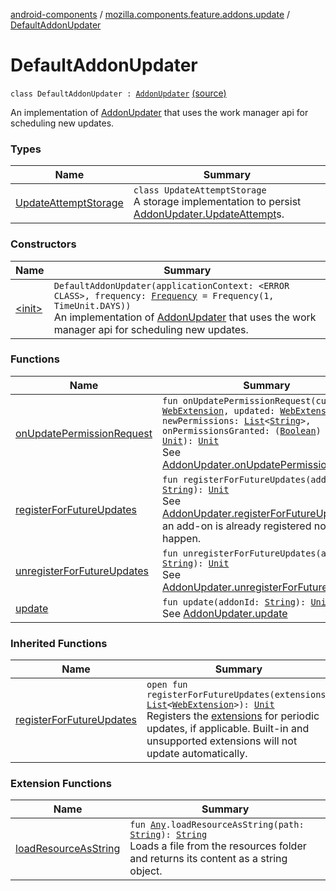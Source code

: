 [android-components](../../index.md) / [mozilla.components.feature.addons.update](../index.md) / [DefaultAddonUpdater](./index.md)

# DefaultAddonUpdater

`class DefaultAddonUpdater : `[`AddonUpdater`](../-addon-updater/index.md) [(source)](https://github.com/mozilla-mobile/android-components/blob/master/components/feature/addons/src/main/java/mozilla/components/feature/addons/update/AddonUpdater.kt#L152)

An implementation of [AddonUpdater](../-addon-updater/index.md) that uses the work manager api for scheduling new updates.

### Types

| Name | Summary |
|---|---|
| [UpdateAttemptStorage](-update-attempt-storage/index.md) | `class UpdateAttemptStorage`<br>A storage implementation to persist [AddonUpdater.UpdateAttempt](../-addon-updater/-update-attempt/index.md)s. |

### Constructors

| Name | Summary |
|---|---|
| [&lt;init&gt;](-init-.md) | `DefaultAddonUpdater(applicationContext: <ERROR CLASS>, frequency: `[`Frequency`](../-addon-updater/-frequency/index.md)` = Frequency(1, TimeUnit.DAYS))`<br>An implementation of [AddonUpdater](../-addon-updater/index.md) that uses the work manager api for scheduling new updates. |

### Functions

| Name | Summary |
|---|---|
| [onUpdatePermissionRequest](on-update-permission-request.md) | `fun onUpdatePermissionRequest(current: `[`WebExtension`](../../mozilla.components.concept.engine.webextension/-web-extension/index.md)`, updated: `[`WebExtension`](../../mozilla.components.concept.engine.webextension/-web-extension/index.md)`, newPermissions: `[`List`](https://kotlinlang.org/api/latest/jvm/stdlib/kotlin.collections/-list/index.html)`<`[`String`](https://kotlinlang.org/api/latest/jvm/stdlib/kotlin/-string/index.html)`>, onPermissionsGranted: (`[`Boolean`](https://kotlinlang.org/api/latest/jvm/stdlib/kotlin/-boolean/index.html)`) -> `[`Unit`](https://kotlinlang.org/api/latest/jvm/stdlib/kotlin/-unit/index.html)`): `[`Unit`](https://kotlinlang.org/api/latest/jvm/stdlib/kotlin/-unit/index.html)<br>See [AddonUpdater.onUpdatePermissionRequest](../-addon-updater/on-update-permission-request.md) |
| [registerForFutureUpdates](register-for-future-updates.md) | `fun registerForFutureUpdates(addonId: `[`String`](https://kotlinlang.org/api/latest/jvm/stdlib/kotlin/-string/index.html)`): `[`Unit`](https://kotlinlang.org/api/latest/jvm/stdlib/kotlin/-unit/index.html)<br>See [AddonUpdater.registerForFutureUpdates](../-addon-updater/register-for-future-updates.md). If an add-on is already registered nothing will happen. |
| [unregisterForFutureUpdates](unregister-for-future-updates.md) | `fun unregisterForFutureUpdates(addonId: `[`String`](https://kotlinlang.org/api/latest/jvm/stdlib/kotlin/-string/index.html)`): `[`Unit`](https://kotlinlang.org/api/latest/jvm/stdlib/kotlin/-unit/index.html)<br>See [AddonUpdater.unregisterForFutureUpdates](../-addon-updater/unregister-for-future-updates.md) |
| [update](update.md) | `fun update(addonId: `[`String`](https://kotlinlang.org/api/latest/jvm/stdlib/kotlin/-string/index.html)`): `[`Unit`](https://kotlinlang.org/api/latest/jvm/stdlib/kotlin/-unit/index.html)<br>See [AddonUpdater.update](../-addon-updater/update.md) |

### Inherited Functions

| Name | Summary |
|---|---|
| [registerForFutureUpdates](../-addon-updater/register-for-future-updates.md) | `open fun registerForFutureUpdates(extensions: `[`List`](https://kotlinlang.org/api/latest/jvm/stdlib/kotlin.collections/-list/index.html)`<`[`WebExtension`](../../mozilla.components.concept.engine.webextension/-web-extension/index.md)`>): `[`Unit`](https://kotlinlang.org/api/latest/jvm/stdlib/kotlin/-unit/index.html)<br>Registers the [extensions](../-addon-updater/register-for-future-updates.md#mozilla.components.feature.addons.update.AddonUpdater$registerForFutureUpdates(kotlin.collections.List((mozilla.components.concept.engine.webextension.WebExtension)))/extensions) for periodic updates, if applicable. Built-in and unsupported extensions will not update automatically. |

### Extension Functions

| Name | Summary |
|---|---|
| [loadResourceAsString](../../mozilla.components.support.test.file/kotlin.-any/load-resource-as-string.md) | `fun `[`Any`](https://kotlinlang.org/api/latest/jvm/stdlib/kotlin/-any/index.html)`.loadResourceAsString(path: `[`String`](https://kotlinlang.org/api/latest/jvm/stdlib/kotlin/-string/index.html)`): `[`String`](https://kotlinlang.org/api/latest/jvm/stdlib/kotlin/-string/index.html)<br>Loads a file from the resources folder and returns its content as a string object. |
